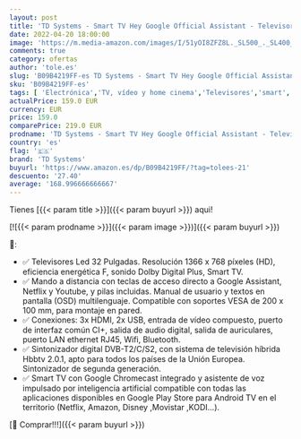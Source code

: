 ```yaml
---
layout: post
title: 'TD Systems - Smart TV Hey Google Official Assistant - Televisores 32 Pulgadas  Control por Voz  Chromecast  3X HDMI  2X USB. 3 años de garantía - K32DLX14GLE'
date: 2022-04-20 18:00:00
image: 'https://m.media-amazon.com/images/I/51yOI8ZFZ8L._SL500_._SL400_.jpg'
comments: true
category: ofertas
author: 'tole.es'
slug: 'B09B4219FF-es TD Systems - Smart TV Hey Google Official Assistant -...'
sku: 'B09B4219FF-es'
tags: [ 'Electrónica','TV, vídeo y home cinema','Televisores','smart','td systems','tv','🇪🇸', ]
actualPrice: 159.0 EUR
currency: EUR
price: 159.0
comparePrice: 219.0 EUR
prodname: 'TD Systems - Smart TV Hey Google Official Assistant - Televisores 32 Pulgadas  Control por Voz  Chromecast  3X HDMI  2X USB. 3 años de garantía - K32DLX14GLE'
country: 'es'
flag: '🇪🇸'
brand: 'TD Systems'
buyurl: 'https://www.amazon.es/dp/B09B4219FF/?tag=tolees-21'
descuento: '27.40'
average: '168.996666666667'
---
```


Tienes [{{< param title >}}]({{< param buyurl >}}) aqui!

[![{{< param prodname >}}]({{< param image >}})]({{< param buyurl >}})

🔎:

- ✅ Televisores Led 32 Pulgadas. Resolución 1366 x 768 píxeles (HD), eficiencia energética F, sonido Dolby Digital Plus, Smart TV.
- ✅ Mando a distancia con teclas de acceso directo a Google Assistant, Netflix y Youtube, y pilas incluidas. Manual de usuario y textos en pantalla (OSD) multilenguaje. Compatible con soportes VESA de 200 x 100 mm, para montaje en pared.
- ✅ Conexiones: 3x HDMI, 2x USB, entrada de vídeo compuesto, puerto de interfaz común CI+, salida de audio digital, salida de auriculares, puerto LAN ethernet RJ45, Wifi, Bluetooth.
- ✅ Sintonizador digital DVB-T2/C/S2, con sistema de televisión híbrida Hbbtv 2.0.1, apto para todos los países de la Unión Europea. Sintonizador de segunda generación.
- ✅ Smart TV con Google Chromecast integrado y asistente de voz impulsado por inteligencia artificial compatible con todas las aplicaciones disponibles en Google Play Store para Android TV en el territorio (Netflix, Amazon, Disney ,Movistar ,KODI...).

[🛒 Comprar!!!]({{< param buyurl >}})
